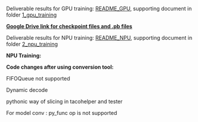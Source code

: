 Deliverable results for GPU training: [README_GPU](https://rnd-gitlab-ca-g.huawei.com/hispark/model_training_hq/-/blob/master/Lip2Wav/1_gpu_training/README_GPU.md), supporting document in folder [1_gpu_training](1_gpu_training)

**[Google Drive link for checkpoint files and .pb files](https://drive.google.com/drive/folders/13dnqFc3WtEFE9dCbvVNQd4q5sDsbFmmF?usp=sharing)**

Deliverable results for NPU training: [README_NPU](https://rnd-gitlab-ca-g.huawei.com/hispark/model_training_hq/-/blob/master/Lip2Wav/2_npu_training/README_GPU.md), supporting document in folder [2_npu_training](2_npu_training)

**NPU Training:**

**Code changes after using conversion tool:**

FIFOQueue not supported

Dynamic decode 

pythonic way of slicing in tacohelper and tester

For model conv : py_func op is not supported




